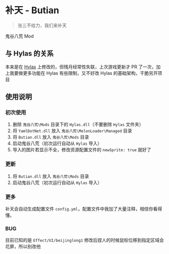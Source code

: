 # 补天 - Butian
>张三不给力，我们来补天

鬼谷八荒 Mod


## 与 Hylas 的关系
本来是在 [Hylas](https://github.com/lolligun/ModBahuang/tree/master/Hylas) 上修改的，但残月经常性失联，上次游戏更新才 PR 了一次，加上我要做更多功能在 Hylas 有些限制，又不好改 Hylas 的基础架构，干脆另开项目

## 使用说明

### 初次使用
1. 删除 `鬼谷八荒\Mods` 目录下的 `Hylas.dll`（不要删除 `Hylas` 文件夹）
2. 将 `YamlDotNet.dll` 放入 `鬼谷八荒\MelonLoader\Managed` 目录
3. 将 `Butian.dll` 放入 `鬼谷八荒\Mods` 目录
4. 启动鬼谷八荒（初次运行自动从 `Hylas` 导入）
5. 导入的图片若显示不全，修改资源配置文件的 `newSprite: true` 就好了

### 更新
1. 将 `Butian.dll` 放入 `鬼谷八荒\Mods` 目录
2. 启动鬼谷八荒（初次运行自动从 `Hylas` 导入）

### 更多
补天会自动生成配置文件 `config.yml`，配置文件中我加了大量注释，相信你看得懂。

### BUG
目前已知的是 `Effect/UI/beijinglong1` 修改后捏人的时候鼠标位移到指定区域会花屏，所以别改他